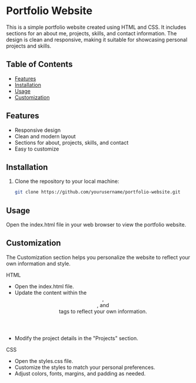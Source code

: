 # Portfolio Website

This is a simple portfolio website created using HTML and CSS. It includes sections for an about me, projects, skills, and contact information. The design is clean and responsive, making it suitable for showcasing personal projects and skills.

## Table of Contents

- [Features](#features)
- [Installation](#installation)
- [Usage](#usage)
- [Customization](#customization)

## Features

- Responsive design
- Clean and modern layout
- Sections for about, projects, skills, and contact
- Easy to customize

## Installation

1. Clone the repository to your local machine:

   ```sh
   git clone https://github.com/yourusername/portfolio-website.git

## Usage

Open the index.html file in your web browser to view the portfolio website.

## Customization

The Customization section helps you personalize the website to reflect your own information and style.

HTML
- Open the index.html file.
- Update the content within the <header>, <section>, and <footer> tags to reflect your own information.
- Modify the project details in the "Projects" section.

CSS
- Open the styles.css file.
- Customize the styles to match your personal preferences.
- Adjust colors, fonts, margins, and padding as needed.